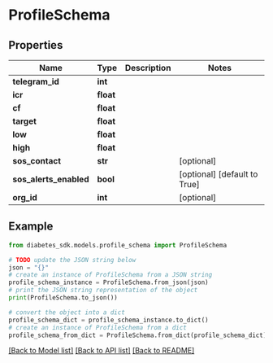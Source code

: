# ProfileSchema


## Properties

Name | Type | Description | Notes
------------ | ------------- | ------------- | -------------
**telegram_id** | **int** |  | 
**icr** | **float** |  | 
**cf** | **float** |  | 
**target** | **float** |  | 
**low** | **float** |  | 
**high** | **float** |  | 
**sos_contact** | **str** |  | [optional] 
**sos_alerts_enabled** | **bool** |  | [optional] [default to True]
**org_id** | **int** |  | [optional] 

## Example

```python
from diabetes_sdk.models.profile_schema import ProfileSchema

# TODO update the JSON string below
json = "{}"
# create an instance of ProfileSchema from a JSON string
profile_schema_instance = ProfileSchema.from_json(json)
# print the JSON string representation of the object
print(ProfileSchema.to_json())

# convert the object into a dict
profile_schema_dict = profile_schema_instance.to_dict()
# create an instance of ProfileSchema from a dict
profile_schema_from_dict = ProfileSchema.from_dict(profile_schema_dict)
```
[[Back to Model list]](../README.md#documentation-for-models) [[Back to API list]](../README.md#documentation-for-api-endpoints) [[Back to README]](../README.md)


